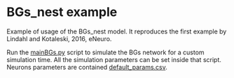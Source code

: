 # BGs_nest example
Example of usage of the BGs_nest model. It reproduces the first example by Lindahl and Kotaleski, 2016, eNeuro.

Run the [mainBGs.py](https://github.com/marcobiasizzo/BGs_nest_example/blob/main/mainBGs.py) script to simulate the BGs network for a custom simulation time. All the simulation parameters can be set inside that script.  
Neurons parameters are contained [default_params.csv](https://github.com/marcobiasizzo/BGs_nest/blob/d196227fcb219e459b285d6c6abb2b7fe0ba5e59/default_params.csv).
